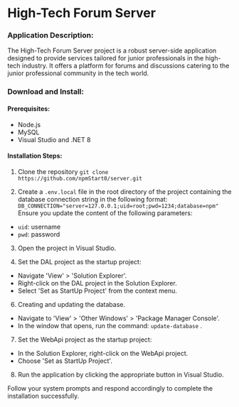 # High-Tech Forum Server

### Application Description:
The High-Tech Forum Server project is a robust server-side application designed to provide services tailored for junior professionals in the high-tech industry. It offers a platform for forums and discussions catering to the junior professional community in the tech world.

### Download and Install:

#### Prerequisites:
 - Node.js
 - MySQL
 - Visual Studio and .NET 8

#### Installation Steps:

1. Clone the repository
`git clone https://github.com/npmStart0/server.git`

2. Create a `.env.local` file in the root directory of the project containing the database connection string in the following format:
`DB_CONNECTION="server=127.0.0.1;uid=root;pwd=1234;database=npm"`
Ensure you update the content of the following parameters:
- `uid`: username 
- `pwd`: password

3. Open the project in Visual Studio.

4. Set the DAL project as the startup project:
- Navigate  'View' > 'Solution Explorer'.
- Right-click on the DAL project in the Solution Explorer.
- Select 'Set as StartUp Project' from the context menu.

6. Creating and updating the database. 
- Navigate to 'View' > 'Other Windows' > 'Package Manager Console'.
- In the window that opens, run the command: `update-database` .


7. Set the WebApi project as the startup project:
- In the Solution Explorer, right-click on the WebApi project.
- Choose 'Set as StartUp Project'.


8. Run the application by clicking the appropriate button in Visual Studio.

Follow your system prompts and respond accordingly to complete the installation successfully.